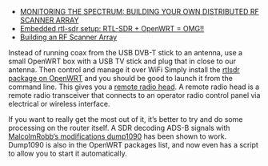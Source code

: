 
* [MONITORING THE SPECTRUM: BUILDING YOUR OWN DISTRIBUTED RF SCANNER ARRAY](http://www.rtl-sdr.com/talk-monitoring-spectrum-building-distributed-rf-scanner-array/)
* [Embedded rtl-sdr setup: RTL-SDR + OpenWRT = OMG!!](http://rtl-sdr.sceners.org/?p=40)
* [Building an RF Scanner Array](https://events.ccc.de/congress/2013/Fahrplan/system/attachments/2230/original/30c3-RFArray.pdf)

Instead of running coax from the USB DVB-T stick to an antenna,
use a small OpenWRT box with a USB TV stick and plug that in close to our antenna.
Then control and manage it over WiFi
Simply install the [rtlsdr package on OpenWRT](http://www.rtl-sdr.com/creating-a-wireless-sdr-receiver-with-a-mini-wifi-router/)
and you should be good to launch it from the command line.
This gives you a [remote radio head](https://en.wikipedia.org/wiki/Remote_radio_head).
A remote radio head is a remote radio transceiver that connects to an operator
radio control panel via electrical or wireless interface.

If you want to really get the most out of it,
it’s better to try and do some processing on the router itself.
A SDR decoding ADS-B signals with [MalcolmRobb‘s modifications dump1090](https://github.com/mutability/dump1090)
has been shown to work.
Dump1090 is also in the OpenWRT packages list,
and now even has a script to allow you to start it automatically.
